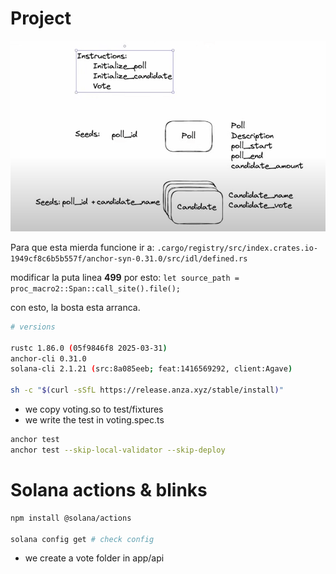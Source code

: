 # Project

<img src="images/1.png" />

Para que esta mierda funcione ir a: `.cargo/registry/src/index.crates.io-1949cf8c6b5b557f/anchor-syn-0.31.0/src/idl/defined.rs`

modificar la puta linea **499** por esto:
`let source_path = proc_macro2::Span::call_site().file();`

con esto, la bosta esta arranca.

```sh
# versions

rustc 1.86.0 (05f9846f8 2025-03-31)
anchor-cli 0.31.0
solana-cli 2.1.21 (src:8a085eeb; feat:1416569292, client:Agave)

sh -c "$(curl -sSfL https://release.anza.xyz/stable/install)"
```

- we copy voting.so to test/fixtures
- we write the test in voting.spec.ts

```sh
anchor test
anchor test --skip-local-validator --skip-deploy
```

# Solana actions & blinks

```sh
npm install @solana/actions

solana config get # check config
```
- we create a vote folder in app/api
